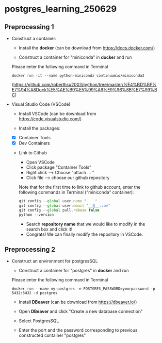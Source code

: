 # postgres_learning_250629

## **Preprocessing 1** 
* Construct a container:
    * Install the **docker** (can be download from  https://docs.docker.com/)

    * Construct a container for "miniconda" in **docker** and run

    Please enter the following command in Terminal 
    
    `docker run -it --name python-miniconda continuumio/miniconda3`
    
    (https://github.com/roberthsu2003/python/tree/master/%E4%BD%BF%E7%94%A8Dock%E5%AE%B9%E5%99%A8%E9%96%8B%E7%99%BC)

* Visual Studio Code (VSCode)
    * Install VSCode (can be download from https://code.visualstudio.com/)

    * Install the packages:

    - [x] Container Tools
    - [x] Dev Containers

    * Link to Github
        * Open VSCode
        * Click package "Container Tools"
        * Right click --> Choose "attach ... "
        * Click file --> choose our github repository

        Note that for the first time to link to github account, enter the following commands in Terminal ("miniconda" container):

        ```js
        git config --global user.name "____"
        git config --global user.email "__@__.com"
        git config --global pull.rebase false
        python --version
        ```

        * Search **repository name** that we would like to modify in the search box and click it!
        * Congrats! We can finally modify the repository in VSCode.

## **Preprocessing 2**
* Construct an environment for postgresSQL

    * Construct a container for "postgres" in **docker** and run

    Please enter the following command in Terminal 

    `docker run --name my-postgres -e POSTGRES_PASSWORD=yourpassword -p 5432:5432 -d postgres`

    * Install **DBeaver** (can be download from  https://dbeaver.io/)

    * Open **DBeaver** and click "Create a new database connection"
    * Select PostgresSQL
    * Enter the port and the password corresponding to previous constructed container "postgres"



